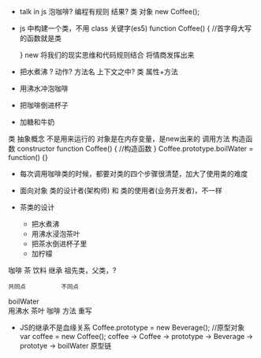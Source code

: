 - talk in js
泡咖啡? 
编程有规则
结果? 
类 对象 
new Coffee();
- js 中构建一个类，不用 class 关键字(es5)
  function Coffee() { //首字母大写的函数就是类

  }
  new 
将我们的现实思维和代码规则结合 将情商发挥出来
- 把水煮沸 ? 动作? 方法名 上下文之中? 类 属性+方法
- 用沸水冲泡咖啡
- 把咖啡倒进杯子
- 加糖和牛奶

类 抽象概念  不是用来运行的 对象是在内存变量，是new出来的
调用方法 构造函数 constructor
function Coffee() {
    //构造函数
}
Coffee.prototype.boilWater = function() {}
- 每次调用咖啡类的时候，都要对类的四个步骤很清楚，加大了使用类的难度
- 面向对象 
  类的设计者(架构师) 和 类的使用者(业务开发者)，不一样

- 茶类的设计
    - 把水煮沸
    - 用沸水浸泡茶叶
    - 把茶水倒进杯子里
    - 加柠檬

咖啡 茶 饮料 继承
祖先类，父类，? 

    共同点          不同点
  boilWater       
    用沸水         茶叶 咖啡
    方法            重写

- JS的继承不是血缘关系
Coffee.prototype = new Beverage();  //原型对象
var coffee = new Coffee();
coffee -> Coffee -> prototype -> Beverage -> prototye -> boilWater 原型链
